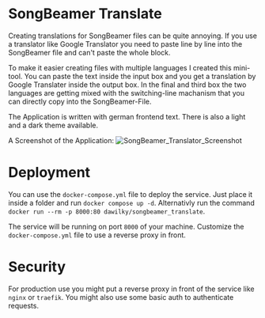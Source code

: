 # SongBeamer Translate

Creating translations for SongBeamer files can be quite annoying. If you use a translator like Google Translator you need to paste line by line into the SongBeamer file and can't paste the whole block.

To make it easier creating files with multiple languages I created this mini-tool. You can paste the text inside the input box and you get a translation by Google Translater inside the output box. In the final and third box the two languages are getting mixed with the switching-line machanism that you can directly copy into the SongBeamer-File.

The Application is written with german frontend text. There is also a light and a dark theme available.

A Screenshot of the Application:
![SongBeamer_Translator_Screenshot](https://github.com/da-wilky/songbeamer_translate/assets/34423885/edc866c7-a098-4640-8eaa-b95e1ba16318)

# Deployment

You can use the `docker-compose.yml` file to deploy the service. Just place it inside a folder and run `docker compose up -d`. Alternativly run the command `docker run --rm -p 8000:80 dawilky/songbeamer_translate`.

The service will be running on port `8000` of your machine. Customize the `docker-compose.yml` file to use a reverse proxy in front.

# Security

For production use you might put a reverse proxy in front of the service like `nginx` or `traefik`. You might also use some basic auth to authenticate requests.
